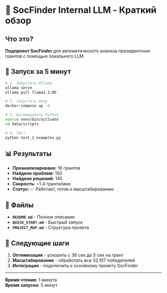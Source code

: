 # 🎯 SocFinder Internal LLM - Краткий обзор

## Что это?

**Подпроект SocFinder** для автоматического анализа президентских грантов с помощью локального LLM.

## 🚀 Запуск за 5 минут

```bash
# 1. Запустить Ollama
ollama serve
ollama pull llama3.1:8b

# 2. Запустить базу
docker-compose up -d

# 3. Активировать Python
source venv/bin/activate
cd data/scripts

# 4. Тест
python test_2_examples.py
```

## 📊 Результаты

- **Проанализировано:** 16 грантов
- **Найдено проблем:** 150
- **Найдено решений:** 145
- **Скорость:** ~1.4 гранта/мин
- **Статус:** ✅ Работает, готов к масштабированию

## 📁 Файлы

- **`README.md`** - Полное описание
- **`QUICK_START.md`** - Быстрый запуск
- **`PROJECT_MAP.md`** - Структура проекта

## 🎯 Следующие шаги

1. **Оптимизация** - ускорить с 36 сек до 5 сек на грант
2. **Масштабирование** - обработать все 32,107 победителей
3. **Интеграция** - подключить к основному проекту SocFinder

---

**Время чтения:** 1 минута  
**Время запуска:** 5 минут
